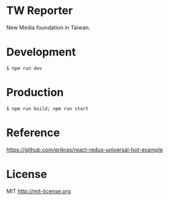 # TW Reporter
New Media foundation in Taiwan.

# Development

    $ npm run dev
  
# Production
    $ npm run build; npm run start

# Reference
https://github.com/erikras/react-redux-universal-hot-example

# License

MIT http://mit-license.org
